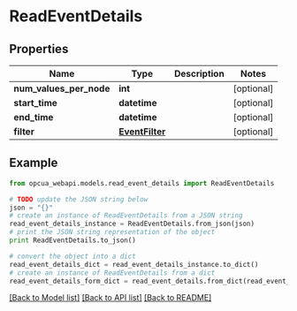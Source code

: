 # ReadEventDetails


## Properties
Name | Type | Description | Notes
------------ | ------------- | ------------- | -------------
**num_values_per_node** | **int** |  | [optional] 
**start_time** | **datetime** |  | [optional] 
**end_time** | **datetime** |  | [optional] 
**filter** | [**EventFilter**](EventFilter.md) |  | [optional] 

## Example

```python
from opcua_webapi.models.read_event_details import ReadEventDetails

# TODO update the JSON string below
json = "{}"
# create an instance of ReadEventDetails from a JSON string
read_event_details_instance = ReadEventDetails.from_json(json)
# print the JSON string representation of the object
print ReadEventDetails.to_json()

# convert the object into a dict
read_event_details_dict = read_event_details_instance.to_dict()
# create an instance of ReadEventDetails from a dict
read_event_details_form_dict = read_event_details.from_dict(read_event_details_dict)
```
[[Back to Model list]](../README.md#documentation-for-models) [[Back to API list]](../README.md#documentation-for-api-endpoints) [[Back to README]](../README.md)


